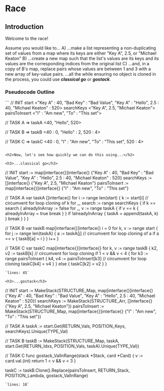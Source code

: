  <h1>Race</h1>

 <h2>Introduction</h2>

 Welcome to the race!

 Assume you would like to...
   A) ...make a list representing a non-duplicating set of values from a map where its keys are either "Key A", 2.5, or "Michael Keaton"
   B) ...create a new map such that the list's values are its keys and its values are the corresponding indices from the original list 
   C) ...and, in a copy of B's map, replace pairs whose values are between 1 and 3 with a new array of key-value pairs.
 ...all the while ensuring no object is cloned in the process, you could use ***classical go*** or ***gostack***.

 <h3>Pseudocode Outline</h3>
 ```
 // INIT
 start <"Key A" : 40, "Bad Key" : "Bad Value", "Key A" : "Hello", 2.5 : 40, "Michael Keaton" : 520>
 searchKeys <"Key A", 2.5, "Michael Keaton">
 pairsToInsert <"I" : "Am new", "To" : "This set">
 
 // TASK A
 => taskA <40, "Hello", 520>
 
 // TASK B
 => taskB <40 : 0, "Hello" : 2, 520 : 4>

 // TASK C
 => taskC <40 : 0, "I" : "Am new", "To" : "This set", 520 : 4>
 ```

 <h2>Now, let's see how quickly we can do this using...</h2>

 <h3>...classical go</h3>
 ```
 // INIT
 start := map[interface{}]interface{} {"Key A" : 40, "Bad Key" : "Bad Value", "Key A" : "Hello", 2.5 : 40, "Michael Keaton" : 520}
 searchKeys := []interface{} {"Key A", 2.5, "Michael Keaton"}
 pairsToInsert := map[interface{}]interface{} {"I" : "Am new", "To" : "This set"}
 
 // TASK A
 var taskA []interface{}
 for i := range len(start) {
    k := start[i] // circumvent for loop cloning of k
    for _, search := range searchKeys {
        if k == search {
            alreadyInArray := false
            for _, v := range taskA {
                if v == k {
                    alreadyInArray = true
                    break
                }
            }
            if !alreadyInArray {
                taskA = append(taskA, k)
            }
            break
        }
    }
 }
 
 // TASK B
 var taskB map[interface{}]interface{}
 i = 0
 for k, v := range start {
    for j := range len(taskA) {
        a := taskA[j] // circumvent for loop cloning of a
        if a == v {
            taskB[a] = i
        }
    }
    i++
 }

 // TASK C
 var taskC map[interface{}]interface{}
 for k, v := range taskB {
    k2, v2 := taskB[k] // circumvent for loop cloning
    if 1 < v && v < 4 {
        for k3 := range pairsToInsert {
            k4, v4 := pairsToInsert[k3] // circumvent for loop cloning
            taskC[k4] = v4
        }
    } else {
        taskC[k2] = v2
    }
 }
 ```
 `lines: 45`

 <h3>...gostack</h3>
 ```
 // INIT
 start := MakeStack(STRUCTURE_Map, map[interface{}]interface{} {"Key A" : 40, "Bad Key" : "Bad Value", "Key A" : "Hello", 2.5 : 40, "Michael Keaton" : 520})
 searchKeys := MakeStack(STRUCTURE_Arr, []interface{} {"Key A", 2.5, "Michael Keaton"})
 pairsToInsert := MakeStack(STRUCTURE_Map, map[interface{}]interface{} {"I" : "Am new", "To" : "This set"})

 // TASK A
 taskA := start.Get(RETURN_Vals, POSITION_Keys, searchKeys).Unique(TYPE_Val)

 // TASK B
 taskB := MakeStack(STRUCTURE_Map, taskA, start.Get(RETURN_Idxs, POSITION_Vals, taskA).Unique(TYPE_Val))

 // TASK C
 func gostack_ValInRange(stack *Stack, card *Card) {
    v := card.val.(int)
	return 1 < v && v < 3
 }

 taskC := taskB.Clone().Replace(pairsToInsert, RETURN_Stack, POSITION_Lambda, gostack_ValInRange)
 ```
 `lines: 10`